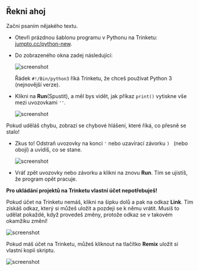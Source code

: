 ## Řekni ahoj

Začni psaním nějakého textu.

+ Otevři prázdnou šablonu programu v Pythonu na Trinketu: <a href="http://jumpto.cc/python-new" target="_blank">jumpto.cc/python-new</a>.

+ Do zobrazeného okna zadej následující:
    
    ![screenshot](images/me-hi.png)
    
    Řádek `#!/Bin/python3` říká Trinketu, že chceš používat Python 3 (nejnovější verze).

+ Klikni na **Run**(Spustit), a měl bys vidět, jak příkaz `print()` vytiskne vše mezi uvozovkami `''`.
    
    ![screenshot](images/me-hi-test.png)

Pokud uděláš chybu, zobrazí se chybové hlášení, které říká, co přesně se stalo!

+ Zkus to! Odstraň uvozovky na konci ` ' ` nebo uzavírací závorku `) ` (nebo obojí) a uvidíš, co se stane.
    
    ![screenshot](images/me-syntax.png)

+ Vráť zpět uvozovky nebo závorku a klikni na znovu **Run**. Tím se ujistíš, že program opět pracuje.

**Pro ukládání projektů na Trinketu vlastní účet nepotřebuješ!**

Pokud účet na Trinketu nemáš, klikni na šipku dolů a pak na odkaz **Link**. Tím získáš odkaz, který si můžeš uložit a pozdeji se k němu vrátit. Musíš to udělat pokaždé, když provedeš změny, protože odkaz se v takovém okamžiku změní!

![screenshot](images/me-link.png)

Pokud máš účet na Trinketu, můžeš kliknout na tlačítko **Remix** uložit si vlastní kopii skriptu.

![screenshot](images/me-remix.png)